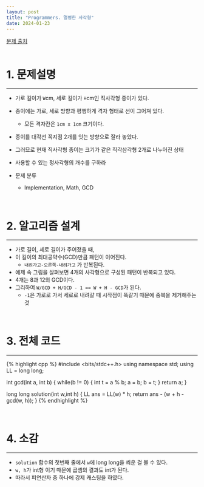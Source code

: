 ```yaml
---
layout: post
title: "Programmers. 멀쩡한 사각형"
date: 2024-01-23
---
```


[문제 출처](https://school.programmers.co.kr/learn/courses/30/lessons/62048) <br/><br/>


# 1. 문제설명
<hr>

- 가로 길이가 `W`cm, 세로 길이가 `H`cm인 직사각형 종이가 있다.
- 종이에는 가로, 세로 방향과 평행하게 격자 형태로 선이 그어져 있다.
  - 모든 격자칸은 `1cm x 1cm` 크기이다.
- 종이를 대각선 꼭지점 2개를 잇는 방향으로 잘라 놓았다.
- 그러므로 현재 직사각형 종이는 크기가 같은 직각삼각형 2개로 나누어진 상태
- 사용할 수 있는 정사각형의 개수를 구하라


- 문제 분류
  - Implementation, Math, GCD


<br/>

# 2. 알고리즘 설계
<hr>

- 가로 길이, 세로 길이가 주어졌을 때,
- 이 길이의 최대공약수(GCD)만큼 패턴이 이어진다.
  - `내려가고-오른쪽-내려가고` 가 반복된다.
- 예제 속 그림을 살펴보면 4개의 사각형으로 구성된 패턴이 반복되고 있다.
- 4개는 8과 12의 GCD이다.
- 그리하여 `W/GCD + H/GCD - 1 == W + H - GCD`가 된다.
  - `-1`은 가로로 가서 세로로 내려갈 때 시작점이 똑같기 때문에 중복을 제거해주는 것


<br/>

# 3. 전체 코드
<hr>

{% highlight cpp %}
#include <bits/stdc++.h>
using namespace std;
using LL = long long;

int gcd(int a, int b) {
    while(b != 0) {
        int t = a % b;
        a = b;
        b = t;
    }
    return a;
}

long long solution(int w,int h) {
    LL ans = LL(w) * h;
    return ans - (w + h - gcd(w, h));
}
{% endhighlight %}

<br/>

# 4. 소감
<hr>

- `solution` 함수의 첫번째 줄에서 `w`에 long long을 씌운 걸 볼 수 있다.
- `w, h`가 int형 이기 때문에 곱셈의 결과도 int가 된다.
- 따라서 피연산자 중 하나에 강제 캐스팅을 하였다.